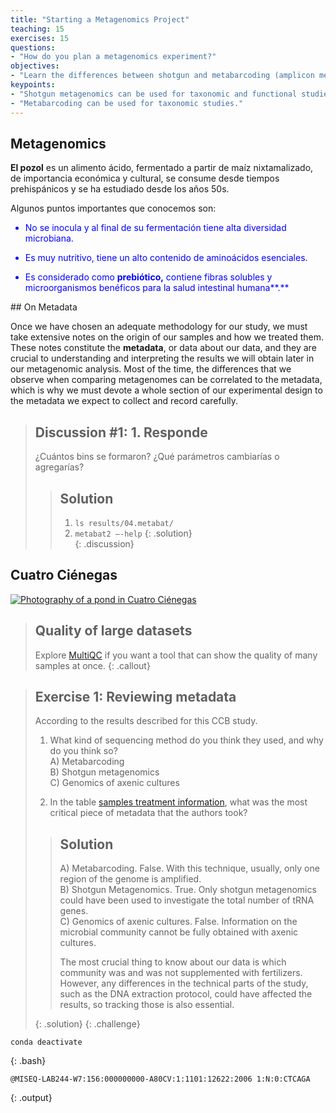 ```yaml
---
title: "Starting a Metagenomics Project"
teaching: 15 
exercises: 15
questions:
- "How do you plan a metagenomics experiment?" 
objectives:
- "Learn the differences between shotgun and metabarcoding (amplicon metagenomics) techniques."
keypoints:    
- "Shotgun metagenomics can be used for taxonomic and functional studies." 
- "Metabarcoding can be used for taxonomic studies."
---
```


## Metagenomics 
**El pozol** es un alimento ácido, fermentado a partir de maíz nixtamalizado, de importancia económica y cultural, se consume desde tiempos prehispánicos y se ha estudiado desde los años 50s.

Algunos puntos importantes que conocemos son:

<FONT COLOR="blue">

-   No se inocula y al final de su fermentación tiene alta diversidad microbiana.

-   Es muy nutritivo, tiene un alto contenido de aminoácidos esenciales.

-   Es considerado como **prebiótico,** contiene fibras solubles y microorganismos benéficos para la salud intestinal humana**.**

</FONT>
## On Metadata

Once we have chosen an adequate methodology for our study, 
we must take extensive notes on the origin of our samples and how we treated them. These notes constitute the **metadata**, or data about our data, 
and they are crucial to understanding and interpreting the results we will obtain later in our metagenomic analysis. Most of the time, 
the differences that we observe when comparing metagenomes can be 
correlated to the metadata, which is why we must devote a whole section 
of our experimental design to the metadata we expect to collect and record carefully. 

> ## Discussion #1: 1.  Responde
>
> ¿Cuántos bins se formaron? 
> ¿Qué parámetros cambiarías o agregarías? 
> 
>> ## Solution
>> 1.  `ls results/04.metabat/`
>> 2.  `metabat2 –-help`
> {: .solution}  
{: .discussion}

## Cuatro Ciénegas  
<a href="{{ page.root }}/fig/03-01-02.jpeg">
  <img src="{{ page.root }}/fig/03-01-02.jpeg" alt="Photography of a pond in Cuatro Ciénegas" />
</a>

> ## Quality of large datasets
>
> Explore [MultiQC](https://multiqc.info/) if you want a tool that can show the quality of many samples at once.
{: .callout}


> ## Exercise 1: Reviewing metadata 
> 
> According to the results described for this CCB study.
> 1. What kind of sequencing method do you think they used, and why do you think so?  
>  A) Metabarcoding   
>  B) Shotgun metagenomics   
>  C) Genomics of axenic cultures  
>
>  2. In the table [samples treatment information](https://github.com/carpentries-incubator/metagenomics/blob/gh-pages/files/Samples_treatment_information.tsv), what was the most critical piece of metadata that the authors took?  
> 
>> ## Solution
>> A) Metabarcoding. False. With this technique, usually, only one region of the genome is amplified.   
>> B) Shotgun Metagenomics. True. Only shotgun metagenomics could have been used to investigate the total number of tRNA genes.    
>> C) Genomics of axenic cultures. False. Information on the microbial community cannot be fully obtained with axenic cultures.    
>>  
>> The most crucial thing to know about our data is which community was and was not supplemented with fertilizers.  
>> However, any differences in the technical parts of the study, such as the DNA extraction protocol,
>> could have affected the results, so tracking those is also essential.
>> 
> {: .solution}
{: .challenge}

~~~
conda deactivate
~~~
{: .bash}

~~~
@MISEQ-LAB244-W7:156:000000000-A80CV:1:1101:12622:2006 1:N:0:CTCAGA
~~~
{: .output}
